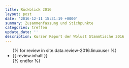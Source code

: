 ```yaml
---
title: Rückblick 2016
layout: post
date: '2016-12-11 15:31:19 +0000'
summary: Zusammenfassung und Stichpunkte
categories: treffen
update_date: ''
description: Kurzer Report der Wolust Stammtische 2016 
---
```

<ul>
 {% for review  in site.data.review-2016.linuxuser %}
    <li>  {{ review.inhalt }} </li>
 {% endfor %}
</ul>
